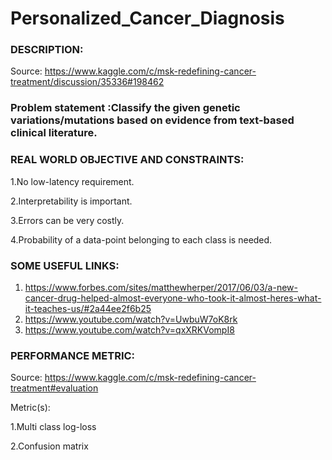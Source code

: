 # Personalized_Cancer_Diagnosis
### DESCRIPTION:

Source: https://www.kaggle.com/c/msk-redefining-cancer-treatment/discussion/35336#198462

### Problem statement :Classify the given genetic variations/mutations based on evidence from text-based clinical literature.

### REAL WORLD OBJECTIVE AND CONSTRAINTS:

1.No low-latency requirement.

2.Interpretability is important.

3.Errors can be very costly.

4.Probability of a data-point belonging to each class is needed.


### SOME USEFUL LINKS:

1. https://www.forbes.com/sites/matthewherper/2017/06/03/a-new-cancer-drug-helped-almost-everyone-who-took-it-almost-heres-what-it-teaches-us/#2a44ee2f6b25
2. https://www.youtube.com/watch?v=UwbuW7oK8rk 
3. https://www.youtube.com/watch?v=qxXRKVompI8

### PERFORMANCE METRIC:

Source: https://www.kaggle.com/c/msk-redefining-cancer-treatment#evaluation

Metric(s):

1.Multi class log-loss

2.Confusion matrix

